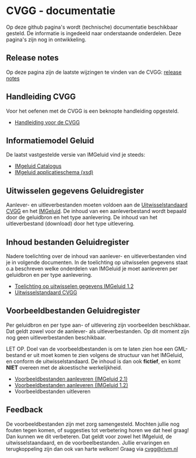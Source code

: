 # CVGG - documentatie
Op deze github pagina's wordt (technische) documentatie beschikbaar gesteld. De informatie is ingedeeld naar onderstaande onderdelen. Deze pagina's zijn nog in ontwikkeling. 

## Release notes
Op deze pagina zijn de laatste wijzingen te vinden van de CVGG: [release notes](https://github.com/rivm-syso/CVGG/blob/main/releasenotes/releasenotes.md)

## Handleiding CVGG
Voor het oefenen met de CVGG is een beknopte handleiding opgesteld.
- [Handleiding voor de CVGG](https://www.rivm.nl/cvgg/hoofdmenu-cvgg/handleiding)

## Informatiemodel Geluid
De laatst vastgestelde versie van IMGeluid vind je steeds:
- [IMgeluid Catalogus](https://docs.geostandaarden.nl/cvgg/img/ "IMgeluid Catalogus")
- [IMgeluid applicatieschema (xsd)](https://register.geostandaarden.nl/?url=img/index.html "IMgeluid applicatieschema (xsd)")

## Uitwisselen gegevens Geluidregister
Aanlever- en uitleverbestanden moeten voldoen aan de [Uitwisselstandaard CVGG](https://github.com/rivm-syso/CVGG/blob/main/documenten/Uitwisselstandaard%20Centrale%20Voorziening%20Geluidgegevens%200.6.pdf "[Uitwisselstandaard CVGG]") en het [IMGeluid](https://docs.geostandaarden.nl/cvgg/img/ "IMGeluid"). De inhoud van een aanleverbestand wordt bepaald door de geluidbron en het type aanlevering. De inhoud van het uitleverbestand (download) door het type uitlevering. 

## Inhoud bestanden Geluidregister
Nadere toelichting over de inhoud van aanlever- en uitleverbestanden vind je in volgende documenten. In de toelichting op uitwisselen gegevens staat o.a beschreven welke onderdelen van IMGeluid je moet aanleveren per geluidbron en per type aanlevering.

- [Toelichting op uitwisselen gegevens IMGeluid 1.2](https://github.com/rivm-syso/CVGG/blob/main/documenten/Toelichting%20op%20uitwisselen%20gegevens%20v.0.3.pdf "Toelichting op uitwisselen gegevens")
- [Uitwisselstandaard CVGG](https://github.com/rivm-syso/CVGG/blob/main/documenten/Uitwisselstandaard%20Centrale%20Voorziening%20Geluidgegevens%200.6.pdf "Uitwisselstandaard CVGG")

## Voorbeeldbestanden Geluidregister
Per geluidbron en per type aan- of uitlevering zijn voorbeelden beschikbaar. Dat geldt zowel voor de aanlever- als uitleverbestanden. Op dit moment zijn nog geen uitleverbestanden beschikbaar. 

LET OP. Doel van de voorbeeldbestanden is om te laten zien hoe een GML-bestand er uit moet komen te zien volgens de structuur van het IMGeluid, en conform de uitwisselstandaard. De inhoud is dan ook **fictief**, en komt **NIET** overeen met de akoestische werkelijkheid.

- [Voorbeeldbestanden aanleveren (IMGeluid 2.1)](https://github.com/rivm-syso/CVGG/tree/main/voorbeeldbestanden/IMGeluid%202.1 "Voorbeeldbestanden aanleveren (IMGeluid 2.1)")
- [Voorbeeldbestanden aanleveren (IMGeluid 1.2)](https://github.com/rivm-syso/CVGG/tree/main/voorbeeldbestanden/IMG1.2 "Voorbeeldbestanden aanleveren (IMGeluid 1.2)")
- Voorbeeldbestanden uitleveren

## Feedback
De voorbeeldbestanden zijn met zorg samengesteld. Mochten jullie nog fouten tegen komen, of suggesties tot verbetering horen we dat heel graag! Dan kunnen we dit verbeteren. Dat geldt voor zowel het IMgeluid, de uitwisselstaandaard, en de voorbeelbestanden. Jullie ervaringen en terugkoppeling zijn dan ook van harte welkom! Graag via cvgg@rivm.nl
